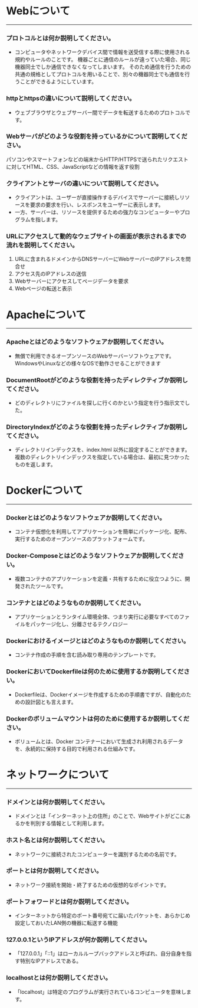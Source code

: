 # Webについて
---
### プロトコルとは何か説明してください。
- コンピュータやネットワークデバイス間で情報を送受信する際に使用される規約やルールのことです。
機器ごとに通信のルールが違っていた場合、同じ機器同士でしか通信できなくなってしまいます。
そのため通信を行うための共通の規格としてプロトコルを用いることで、別々の機器同士でも通信を行うことができるようにしています。

### httpとhttpsの違いについて説明してください。
- ウェブブラウザとウェブサーバー間でデータを転送するためのプロトコルです。


### Webサーバがどのような役割を持っているかについて説明してください。
パソコンやスマートフォンなどの端末からHTTP/HTTPSで送られたリクエストに対してHTML、CSS、JavaScriptなどの情報を返す役割


### クライアントとサーバの違いについて説明してください。
- クライアントは、ユーザーが直接操作するデバイスでサーバーに接続しリソースを要求の要求を行い、レスポンスをユーザーに表示します。
- 一方、サーバーは、リソースを提供するための強力なコンピューターやプログラムを指します。

### URLにアクセスして動的なウェブサイトの画面が表示されるまでの流れを説明してください。
1. URLに含まれるドメインからDNSサーバーにWebサーバーのIPアドレスを問合せ
2. アクセス先のIPアドレスの送信
3. Webサーバーにアクセスしてページデータを要求
4. Webページの転送と表示



# Apacheについて
---
### Apacheとはどのようなソフトウェアか説明してください。
- 無償で利用できるオープンソースのWebサーバーソフトウェアです。WindowsやLinuxなどの様々なOSで動作させることができます


### DocumentRootがどのような役割を持ったディレクティブか説明してください。
- どのディレクトリにファイルを探しに行くのかという指定を行う指示文でした。


### DirectoryIndexがどのような役割を持ったディレクティブか説明してください。
- ディレクトリインデックスを、index.html 以外に設定することができます。複数のディレクトリインデックスを指定している場合は、最初に見つかったものを返します。




# Dockerについて
---
### Dockerとはどのようなソフトウェアか説明してください。
- コンテナ仮想化を利用してアプリケーションを簡単にパッケージ化、配布、実行するためのオープンソースのプラットフォームです。


### Docker-Composeとはどのようなソフトウェアか説明してください。
- 複数コンテナのアプリケーションを定義・共有するために役立つように、開発されたツールです。



### コンテナとはどのようなものか説明してください。
- アプリケーションとランタイム環境全体、つまり実行に必要なすべてのファイルをパッケージ化し、分離させるテクノロジー


### Dockerにおけるイメージとはどのようなものか説明してください。
- コンテナ作成の手順を含む読み取り専用のテンプレートです。


### DockerにおいてDockerfileは何のために使用するか説明してください。
- Dockerfileは、Dockerイメージを作成するための手順書ですが、自動化のための設計図とも言えます。


### Dockerのボリュームマウントは何のために使用するか説明してください。
- ボリュームとは、Docker コンテナーにおいて生成され利用されるデータを、永続的に保持する目的で利用される仕組みです。




# ネットワークについて
---
### ドメインとは何か説明してください。
- ドメインとは「インターネット上の住所」のことで、Webサイトがどこにあるかを判別する情報として利用します。


### ホスト名とは何か説明してください。
- ネットワークに接続されたコンピューターを識別するための名前です。


### ポートとは何か説明してください。
- ネットワーク接続を開始・終了するための仮想的なポイントです。


### ポートフォワードとは何か説明してください。
- インターネットから特定のポート番号宛てに届いたパケットを、あらかじめ設定しておいたLAN側の機器に転送する機能


### 127.0.0.1というIPアドレスが何か説明してください。
- 「127.0.0.1」「::1」はローカルループバックアドレスと呼ばれ、自分自身を指す特別なIPアドレスである。


### localhostとは何か説明してください。
- 「localhost」は特定のプログラムが実行されているコンピュータを意味します。


